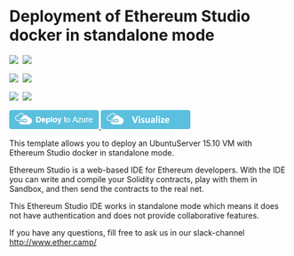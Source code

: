 # Deployment of Ethereum Studio docker in standalone mode

<IMG SRC="https://azurequickstartsservice.blob.core.windows.net/badges/ethereum-studio-docker-standalone-ubuntu/PublicLastTestDate.svg" />&nbsp;
<IMG SRC="https://azurequickstartsservice.blob.core.windows.net/badges/ethereum-studio-docker-standalone-ubuntu/PublicDeployment.svg" />&nbsp;

<IMG SRC="https://azurequickstartsservice.blob.core.windows.net/badges/ethereum-studio-docker-standalone-ubuntu/FairfaxLastTestDate.svg" />&nbsp;
<IMG SRC="https://azurequickstartsservice.blob.core.windows.net/badges/ethereum-studio-docker-standalone-ubuntu/FairfaxDeployment.svg" />&nbsp;

<IMG SRC="https://azurequickstartsservice.blob.core.windows.net/badges/ethereum-studio-docker-standalone-ubuntu/BestPracticeResult.svg" />&nbsp;
<IMG SRC="https://azurequickstartsservice.blob.core.windows.net/badges/ethereum-studio-docker-standalone-ubuntu/CredScanResult.svg" />&nbsp;

<a href="https://portal.azure.com/#create/Microsoft.Template/uri/https%3A%2F%2Fraw.githubusercontent.com%2FAzure%2Fazure-quickstart-templates%2Fmaster%2Fethereum-studio-docker-standalone-ubuntu%2Fazuredeploy.json" target="_blank">
    <img src="https://raw.githubusercontent.com/Azure/azure-quickstart-templates/master/1-CONTRIBUTION-GUIDE/images/deploytoazure.png"/>
</a>
<a href="http://armviz.io/#/?load=https%3A%2F%2Fraw.githubusercontent.com%2FAzure%2Fazure-quickstart-templates%2Fmaster%2Fethereum-studio-docker-standalone-ubuntu%2Fazuredeploy.json" target="_blank">
    <img src="https://raw.githubusercontent.com/Azure/azure-quickstart-templates/master/1-CONTRIBUTION-GUIDE/images/visualizebutton.png"/>
</a>

This template allows you to deploy an UbuntuServer 15.10 VM with Ethereum Studio docker in standalone mode.

Ethereum Studio is a web-based IDE for Ethereum developers. With the IDE you can write and compile your Solidity contracts, play with them in Sandbox, and then send the contracts to the real net.

This Ethereum Studio IDE works in standalone mode which means it does not have authentication and does not provide collaborative features.

If you have any questions, fill free to ask us in our slack-channel http://www.ether.camp/

